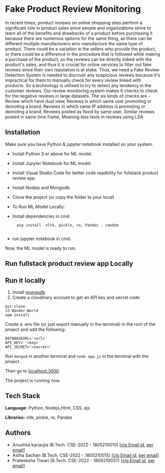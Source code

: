 # Fake Product Review Monitoring
In recent times, product reviews on online shopping sites perform a significant role in product sales since people and organizations strive to learn all of the benefits and drawbacks of a product before purchasing it because there are numerous options for the same thing, as there can be different multiple manufacturers who manufacture the same type of product. There could be a variation in the sellers who provide the product, or there could be a difference in the procedure that is followed while making a purchase of the product, so the reviews can be directly linked with the product's sales, and thus it is crucial for online services to filter out fake reviews since their own reputation is at stake. Thus, we need a Fake Review Detection System is needed to discover any suspicious reviews because it's impractical for them to manually check for every review linked with products. So a technology is utilised to try to detect any tendency in the customer reviews. Our review monitoring system makes 6 checks to check for the negative reviews in large datasets. The six kinds of checks are -Review which have dual view, Reviews in which same user promoting or demoting a brand, Reviews in which same IP address is promoting or demoting a brand, Reviews posted as flood by same user, Similar reviews posted in same time frame, Meaning less texts in reviews using LSA


## Installation

Make sure you have Python & jupyter notebook installed on your system. 

- Install Python 3 or above for ML model.

- Install Jupyter Notebook for ML model.

- Install Visual Studio Code for better code readbility for fullstack product review app.

- Install Nodejs and Mongodb.

- Clone the project (or copy the folder to your local)

- To Run ML Model Locally:

- Install dependencies in cmd

    ```
      pip install  nltk, pickle, re, Pandas , random


    ```
- run jupyter notebook in cmd.

Now, the ML model is ready to run.

## Run fullstack product review app Locally

## Run it locally
1. Install [mongodb](https://www.mongodb.com/)
2. Create a cloudinary account to get an API key and secret code

```
git clone 
cd Wander-World
npm install
```

Create a .env file (or just export manually in the terminal) in the root of the project and add the following:  

```
DATABASEURL='<url>'
API_KEY=''<key>
API_SECRET='<secret>'
```

Run ```mongod``` in another terminal and ```node app.js``` in the terminal with the project.  

Then go to [localhost:3000](http://localhost:3000/).
  
The project is running now.


## Tech Stack

**Language:** Python, Nodejs,Html, CSS, ejs

**Libraries:** nltk, pickle, re, Pandas



## Authors

- Anushka kanaujia (B.Tech. CSE-2022 - 1805210010) [[clg Email id](1805210010@ietlucknow.ac.in), [per email](anushkakanaujia@gmail.com)]
- Astha Sachan (B.Tech. CSE-2022 - 1805210015) [[clg Email id](1805210015@ietlucknow.ac.in), [per email](asthasachan02@gmail.com)]
- Prateeksha Tiwari (B.Tech. CSE-2022 - 1805210037) [[clg Email id](1805210037@ietlucknow.ac.in), [per email](prateekshatiwari56@gmail.com)]

